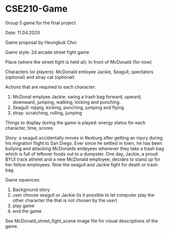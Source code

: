 # CSE210-Game
Group 5 game for the final project

Date: 11.04.2020

Game proposal by Heungkuk Choi

Game style: 2d arcade street fight game

Place (where the street fight is held at): In front of McDonald (for now)

Characters (or players): McDonald emloyee Jackie, Seagull, spectators (optional) and stray cat (optional)

Actions that are required to each character:
1) McDonal emplyee Jackie: swing a trash bag forward, upward, downward, jumping, walking, kicking and punching.
2) Seagull: nippig, kicking, punching, jumping and flying
3) stray: scratching, rolling, jumping 

Things to display during the game is played: energy status for each character, time, scores

Story: a seagull accidentally moves in Rexburg after getting an injury during his migration flight to San Diego.
       Ever since he settled in town, he has been bullying and attacking McDonalds emlpyees whenever they take a trash bag 
       which is full of leftover foods out to a dumpster.
       One day, Jackie, a proud BYUI track athelet and a new McDonald employee, decides to stand up for her fellow employees.
       Now the seagull and Jackie fight for death or trash bag.
       

Game squences:
1) Background story
2) user choose seagull or Jackie (is it possible to let computer play the other character the that is not chosen by the user)
3) play game
4) end the game
       
See McDonald_street_fight_scene image file for visual descriptions of the game.

